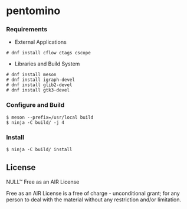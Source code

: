 # pentomino

### Requirements

- External Applications 

```
# dnf install cflow ctags cscope
```

- Libraries and Build System

```
# dnf install meson
# dnf install igraph-devel 
# dnf install glib2-devel
# dnf install gtk3-devel
```

### Configure and Build

```
$ meson --prefix=/usr/local build
$ ninja -C build/ -j 4
```

### Install 
```
$ ninja -C build/ install
```

## License

NULL™ Free as an AIR License

Free as an AIR License is a free of charge - unconditional grant; for any person to deal with the material without any restriction and/or limitation.
